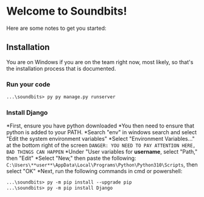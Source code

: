 # Welcome to Soundbits!
Here are some notes to get you started:

## Installation
You are on Windows if you are on the team right now, most likely, so that's the installation process that is documented.

### Run your code
```ps
...\soundbits> py py manage.py runserver
```

### Install Django
*First, ensure you have python downloaded
*You then need to ensure that python is added to your PATH.
*Search "env" in windows search and select "Edit the system environment variables"
*Select "Environment Variables..." at the bottom right of the screen `DANGER: YOU NEED TO PAY ATTENTION HERE, BAD THINGS CAN HAPPEN`
*Under "User variables for **username**, select "Path," then "Edit"
*Select "New," then paste the following: `C:\Users\**user**\AppData\Local\Programs\Python\Python310\Scripts`, then select "OK"
*Next, run the following commands in cmd or powershell:

```ps
...\soundbits> py -m pip install --upgrade pip
...\soundbits> py -m pip install Django
```